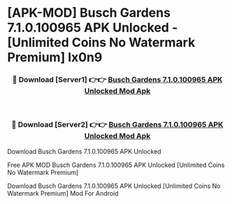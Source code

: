 # [APK-MOD] Busch Gardens 7.1.0.100965 APK Unlocked - [Unlimited Coins No Watermark Premium] lx0n9



<div align="center">
<h3>🔴 Download [Server1] 👉👉 <a href="https://momento.my/?title=Busch_Gardens_7.1.0.100965_APK_Unlocked">Busch Gardens 7.1.0.100965 APK Unlocked Mod Apk</a></h3><br>

<h3>🔴 Download [Server2] 👉👉 <a href="https://momento.my/?title=Busch_Gardens_7.1.0.100965_APK_Unlocked">Busch Gardens 7.1.0.100965 APK Unlocked Mod Apk</a></h3>
</div>



Download Busch Gardens 7.1.0.100965 APK Unlocked 

Free APK MOD Busch Gardens 7.1.0.100965 APK Unlocked [Unlimited Coins No Watermark Premium]

Download Busch Gardens 7.1.0.100965 APK Unlocked [Unlimited Coins No Watermark Premium] Mod For Android
